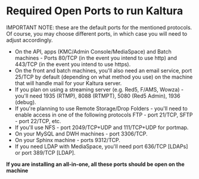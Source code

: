 # Required Open Ports to run Kaltura
IMPORTANT NOTE: these are the default ports for the mentioned protocols. Of course, you may choose different ports, in which case you will need to adjust accordingly.

* On the API, apps (KMC/Admin Console/MediaSpace) and Batch machines - Ports 80/TCP (in the event you intend to use http) and 443/TCP (in the event you intend to use https).  
* On the front and batch machines, you'll also need an email service, port 25/TCP by default (depending on what method you use) on the machine that will handle mail for your Kaltura server.
* If you plan on using a streaming server (e.g. Red5, F/AMS, Wowza) - you'll need 1935 (RTMP), 8088 (RTMPT), 5080 (Red5 Admin), 1936 (debug).  
* If you're planning to use Remote Storage/Drop Folders - you'll need to enable access in one of the following protocols FTP - port 21/TCP, SFTP - port 22/TCP, etc.  
* If you'll use NFS - port 2049/TCP+UDP and 111/TCP+UDP for portmap.  
* On your MySQL and DWH machines - port 3306/TCP.  
* On your Sphinx machine - ports 9312/TCP.   
* If you need LDAP with MediaSpace, you'll need port 636/TCP [LDAPs] or port 389/TCP [LDAP].  

**If you are installing an all-in-one, all these ports should be open on the machine**